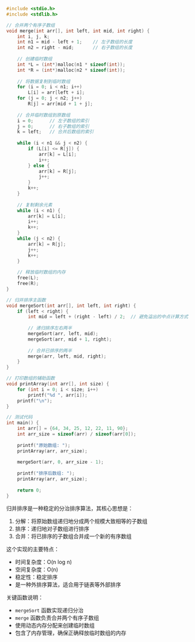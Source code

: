 ```c
#include <stdio.h>
#include <stdlib.h>

// 合并两个有序子数组
void merge(int arr[], int left, int mid, int right) {
    int i, j, k;
    int n1 = mid - left + 1;    // 左子数组的长度
    int n2 = right - mid;       // 右子数组的长度
    
    // 创建临时数组
    int *L = (int*)malloc(n1 * sizeof(int));
    int *R = (int*)malloc(n2 * sizeof(int));
    
    // 将数据复制到临时数组
    for (i = 0; i < n1; i++)
        L[i] = arr[left + i];
    for (j = 0; j < n2; j++)
        R[j] = arr[mid + 1 + j];
    
    // 合并临时数组到原数组
    i = 0;      // 左子数组的索引
    j = 0;      // 右子数组的索引
    k = left;   // 合并后数组的索引
    
    while (i < n1 && j < n2) {
        if (L[i] <= R[j]) {
            arr[k] = L[i];
            i++;
        } else {
            arr[k] = R[j];
            j++;
        }
        k++;
    }
    
    // 复制剩余元素
    while (i < n1) {
        arr[k] = L[i];
        i++;
        k++;
    }
    while (j < n2) {
        arr[k] = R[j];
        j++;
        k++;
    }
    
    // 释放临时数组的内存
    free(L);
    free(R);
}

// 归并排序主函数
void mergeSort(int arr[], int left, int right) {
    if (left < right) {
        int mid = left + (right - left) / 2;  // 避免溢出的中点计算方式
        
        // 递归排序左右两半
        mergeSort(arr, left, mid);
        mergeSort(arr, mid + 1, right);
        
        // 合并已排序的两半
        merge(arr, left, mid, right);
    }
}

// 打印数组的辅助函数
void printArray(int arr[], int size) {
    for (int i = 0; i < size; i++)
        printf("%d ", arr[i]);
    printf("\n");
}

// 测试代码
int main() {
    int arr[] = {64, 34, 25, 12, 22, 11, 90};
    int arr_size = sizeof(arr) / sizeof(arr[0]);
    
    printf("原始数组: ");
    printArray(arr, arr_size);
    
    mergeSort(arr, 0, arr_size - 1);
    
    printf("排序后数组: ");
    printArray(arr, arr_size);
    
    return 0;
}

```

归并排序是一种稳定的分治排序算法，其核心思想是：

1. 分解：将原始数组递归地分成两个规模大致相等的子数组
2. 排序：递归地对子数组进行排序
3. 合并：将已排序的子数组合并成一个新的有序数组

这个实现的主要特点：

- 时间复杂度：O(n log n)
- 空间复杂度：O(n)
- 稳定性：稳定排序
- 是一种外排序算法，适合用于链表等外部排序

关键函数说明：
- `mergeSort` 函数实现递归分治
- `merge` 函数负责合并两个有序子数组
- 使用动态内存分配来创建临时数组
- 包含了内存管理，确保正确释放临时数组的内存

<!--stackedit_data:
eyJoaXN0b3J5IjpbLTE0NTc0OTI0NjBdfQ==
-->